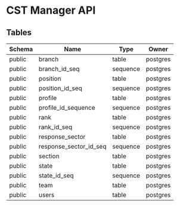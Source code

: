 # CST Manager API

## Tables

| Schema | Name                   | Type     | Owner    |
| ------ | ---------------------- | -------- | -------- |
| public | branch                 | table    | postgres |
| public | branch_id_seq          | sequence | postgres |
| public | position               | table    | postgres |
| public | position_id_seq        | sequence | postgres |
| public | profile                | table    | postgres |
| public | profile_id_sequence    | sequence | postgres |
| public | rank                   | table    | postgres |
| public | rank_id_seq            | sequence | postgres |
| public | response_sector        | table    | postgres |
| public | response_sector_id_seq | sequence | postgres |
| public | section                | table    | postgres |
| public | state                  | table    | postgres |
| public | state_id_seq           | sequence | postgres |
| public | team                   | table    | postgres |
| public | users                  | table    | postgres |
